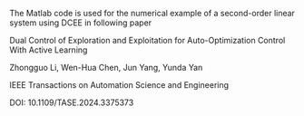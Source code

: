 The Matlab code is used for the numerical example of a second-order linear system using DCEE in following paper 


Dual Control of Exploration and Exploitation for Auto-Optimization Control With Active Learning

Zhongguo Li, Wen-Hua Chen, Jun Yang, Yunda Yan

IEEE Transactions on Automation Science and Engineering

DOI: 10.1109/TASE.2024.3375373


